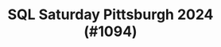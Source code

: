 ---
layout: event
title: "SQL Saturday Pittsburgh 2024 (#1094)"
subtitle: ""
tags: ["Pittsburgh", "Pennsylvania", "USA", "physical", "2024", "North America"]
thumb: /assets/img/logos/Just_icon_Color_small.png
comments: false
data: SQLSat1094
---